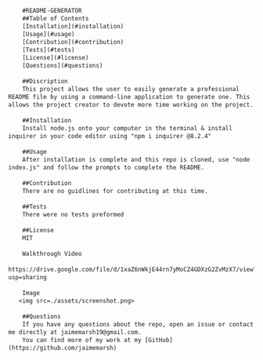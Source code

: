 
        #README-GENERATOR
        ##Table of Contents
        [Installation](#installation)
        [Usage](#usage)
        [Contribution](#contribution)
        [Tests](#tests)
        [License](#license)
        [Questions](#questions)

        ##Discription
        This project allows the user to easily generate a professional README file by using a command-line application to generate one. This allows the project creator to devote more time working on the project.

        ##Installation
        Install node.js onto your computer in the terminal & install inquirer in your code editor using "npm i inquirer @8.2.4"

        ##Usage
        After installation is complete and this repo is cloned, use "node index.js" and follow the prompts to complete the README.

        ##Contribution
        There are no guidlines for contributing at this time.

        ##Tests
        There were no tests preformed

        ##License
        MIT

        Walkthrough Video
        https://drive.google.com/file/d/1xaZ6nWkjE44rn7yMoCZ4GDXzG2ZvMzX7/view?usp=sharing

        Image
       <img src=./assets/screenshot.png>

        ##Questions
        If you have any questions about the repo, open an issue or contact me directly at jaimemarsh19@gmail.com.
        You can find more of my work at my [GitHub](https://github.com/jaimemarsh)

        